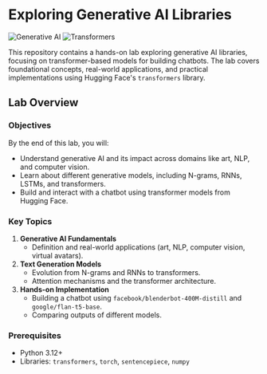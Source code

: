 # Exploring Generative AI Libraries

![Generative AI](https://img.shields.io/badge/Generative-AI-blue) ![Transformers](https://img.shields.io/badge/Transformers-HuggingFace-orange)

This repository contains a hands-on lab exploring generative AI libraries, focusing on transformer-based models for building chatbots. The lab covers foundational concepts, real-world applications, and practical implementations using Hugging Face's `transformers` library.

## Lab Overview

### Objectives
By the end of this lab, you will:
- Understand generative AI and its impact across domains like art, NLP, and computer vision.
- Learn about different generative models, including N-grams, RNNs, LSTMs, and transformers.
- Build and interact with a chatbot using transformer models from Hugging Face.

### Key Topics
1. **Generative AI Fundamentals**
   - Definition and real-world applications (art, NLP, computer vision, virtual avatars).
2. **Text Generation Models**
   - Evolution from N-grams and RNNs to transformers.
   - Attention mechanisms and the transformer architecture.
3. **Hands-on Implementation**
   - Building a chatbot using `facebook/blenderbot-400M-distill` and `google/flan-t5-base`.
   - Comparing outputs of different models.

### Prerequisites
- Python 3.12+
- Libraries: `transformers`, `torch`, `sentencepiece`, `numpy`
